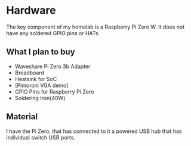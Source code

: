 # Hardware

The key component of my homelab is a Raspberry Pi Zero W.
It does not have any soldered GPIO pins or HATs.

## What I plan to buy

- Waveshare Pi Zero 3b Adapter
- Breadboard
- Heatsink for SoC
- [Pimoroni VGA demo]
- GPIO Pins for Raspberry Pi Zero
- Soldering Iron(40W)

## Material

I have the Pi Zero, that has connected to it a powered USB hub that has individual switch USB ports.
